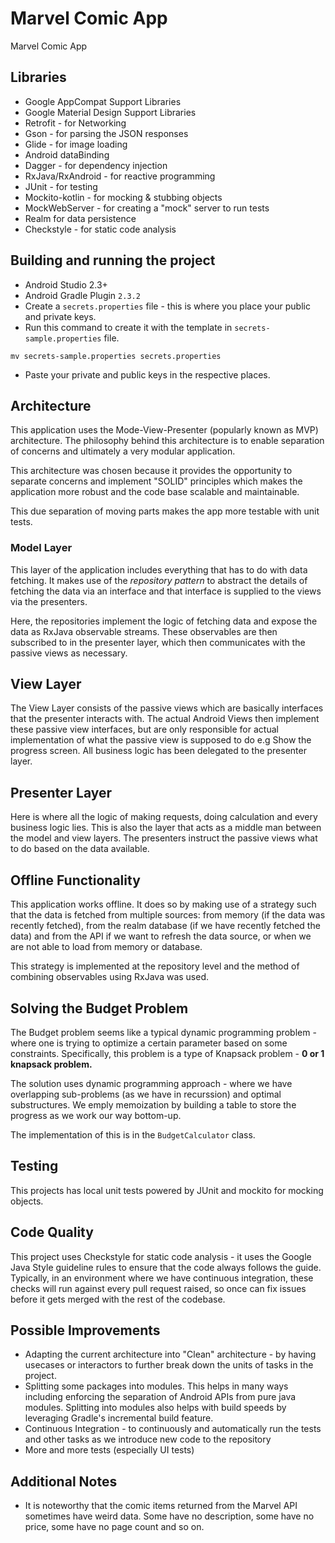 # Marvel Comic App

Marvel Comic App

## Libraries
 * Google AppCompat Support Libraries
 * Google Material Design Support Libraries
 * Retrofit - for Networking
 * Gson - for parsing the JSON responses
 * Glide - for image loading
 * Android dataBinding
 * Dagger - for dependency injection
 * RxJava/RxAndroid - for reactive programming
 * JUnit - for testing
 * Mockito-kotlin - for mocking & stubbing objects
 * MockWebServer - for creating a "mock" server to run tests
 * Realm for data persistence
 * Checkstyle - for static code analysis
 
 ## Building and running the project
 * Android Studio 2.3+
 * Android Gradle Plugin `2.3.2`
 * Create a `secrets.properties` file - this is where you place your public and private keys.
 * Run this command to create it with the template in `secrets-sample.properties` file.
 ```
 mv secrets-sample.properties secrets.properties
 ```
 * Paste your private and public keys in the respective places.
 
 
 ## Architecture
 This application uses the Mode-View-Presenter (popularly known as MVP) architecture. The philosophy behind
 this architecture is to enable separation of concerns and ultimately a very modular application. 
 
 This architecture was chosen because it provides the opportunity to separate concerns and implement
 "SOLID" principles which makes the application more robust and the code base scalable and maintainable.
 
 This due separation of moving parts makes the app more testable with unit tests.
 
 ### Model Layer
 This layer of the application includes everything that has to do with data fetching. It makes use of the
 *repository pattern* to abstract the details of fetching the data via an interface and that interface is supplied
 to the views via the presenters. 
   
 Here, the repositories implement the logic of fetching data and expose the data as RxJava observable streams.
 These observables are then subscribed to in the presenter layer, which then communicates with the
 passive views as necessary.
 
 ## View Layer
 The View Layer consists of the passive views which are basically interfaces that the presenter interacts
 with. The actual Android Views then implement these passive view interfaces, but are only responsible for
 actual implementation of what the passive view is supposed to do e.g Show the progress screen. All business logic has been delegated
 to the presenter layer.
 
 ## Presenter Layer
 Here is where all the logic of making requests, doing calculation and every business logic lies. This is also the layer that
 acts as a middle man between the model and view layers. The presenters instruct the passive views
 what to do based on the data available.
   
 ## Offline Functionality
 This application works offline. It does so by making use of a strategy such that the data is fetched
  from multiple sources: from memory (if the data was recently fetched), from the realm database (if we have 
  recently fetched the data) and from the API if we want to refresh the data source, or when we are not 
  able to load from memory or database.
  
  This strategy is implemented at the repository level and the method of combining observables
  using RxJava was used.
 
 ## Solving the Budget Problem
 The Budget problem seems like a typical dynamic programming problem - where one is trying to optimize
 a certain parameter based on some constraints. Specifically, this problem is a type of Knapsack problem - **0 or 1 knapsack problem.**
 
 The solution uses dynamic programming approach - where we have overlapping sub-problems (as we have in recurssion) 
 and optimal substructures. We emply memoization by building a table to store the progress as we work our way bottom-up.
 
 The implementation of this is in the `BudgetCalculator` class.
 
 ## Testing
 This projects has local unit tests powered by JUnit and mockito for mocking objects.
 
 ## Code Quality
 This project uses Checkstyle for static code analysis - it uses the Google Java Style guideline rules
 to ensure that the code always follows the guide. Typically, in an environment where we have continuous 
 integration, these checks will run against every pull request raised, so once can fix issues before it 
 gets merged with the rest of the codebase.
 
 ## Possible Improvements
 
 * Adapting the current architecture into "Clean" architecture - by having usecases or interactors
 to further break down the units of tasks in the project. 
 * Splitting some packages into modules. This helps in many ways including enforcing the separation of
 Android APIs from pure java modules. Splitting into modules also helps with build speeds by leveraging
 Gradle's incremental build feature.
 * Continuous Integration - to continuously and automatically run the tests and other tasks as we introduce new code to the repository
 * More and more tests (especially UI tests)
 
 ## Additional Notes
 * It is noteworthy that the comic items returned from the Marvel API sometimes have weird data. Some have no description,
 some have no price, some have no page count and so on.
